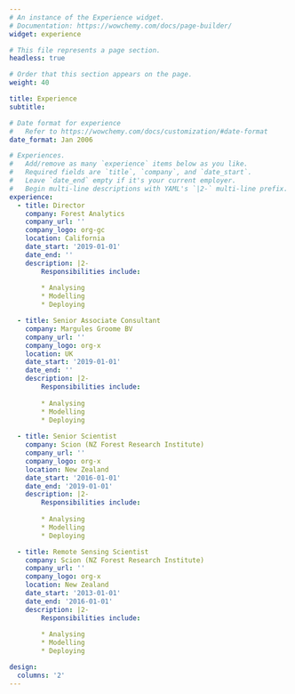 ```yaml
---
# An instance of the Experience widget.
# Documentation: https://wowchemy.com/docs/page-builder/
widget: experience

# This file represents a page section.
headless: true

# Order that this section appears on the page.
weight: 40

title: Experience
subtitle:

# Date format for experience
#   Refer to https://wowchemy.com/docs/customization/#date-format
date_format: Jan 2006

# Experiences.
#   Add/remove as many `experience` items below as you like.
#   Required fields are `title`, `company`, and `date_start`.
#   Leave `date_end` empty if it's your current employer.
#   Begin multi-line descriptions with YAML's `|2-` multi-line prefix.
experience:
  - title: Director
    company: Forest Analytics
    company_url: ''
    company_logo: org-gc
    location: California
    date_start: '2019-01-01'
    date_end: ''
    description: |2-
        Responsibilities include:
        
        * Analysing
        * Modelling
        * Deploying

  - title: Senior Associate Consultant
    company: Margules Groome BV
    company_url: ''
    company_logo: org-x
    location: UK
    date_start: '2019-01-01'
    date_end: ''
    description: |2-
        Responsibilities include:
        
        * Analysing
        * Modelling
        * Deploying
  
  - title: Senior Scientist
    company: Scion (NZ Forest Research Institute)
    company_url: ''
    company_logo: org-x
    location: New Zealand
    date_start: '2016-01-01'
    date_end: '2019-01-01'
    description: |2-
        Responsibilities include:
        
        * Analysing
        * Modelling
        * Deploying

  - title: Remote Sensing Scientist
    company: Scion (NZ Forest Research Institute)
    company_url: ''
    company_logo: org-x
    location: New Zealand
    date_start: '2013-01-01'
    date_end: '2016-01-01'
    description: |2-
        Responsibilities include:
        
        * Analysing
        * Modelling
        * Deploying

design:
  columns: '2'
---
```

